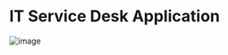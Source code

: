 # IT Service Desk Application
![image](https://user-images.githubusercontent.com/48203727/236274192-6967fe71-8a09-4d60-9cf6-d7c8704aca15.png)
